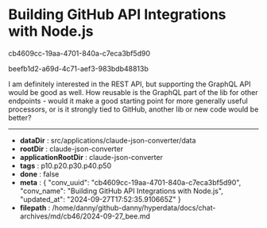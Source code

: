 # Building GitHub API Integrations with Node.js

cb4609cc-19aa-4701-840a-c7eca3bf5d90

beefb1d2-a69d-4c71-aef3-983bdb48813b

I am definitely interested in the REST API, but supporting the GraphQL API would be good as well. How reusable is the GraphQL part of the lib for other endpoints - would it make a good starting point for more generally useful processors, or is it strongly tied to GitHub, another lib or new code would be better?

---

* **dataDir** : src/applications/claude-json-converter/data
* **rootDir** : claude-json-converter
* **applicationRootDir** : claude-json-converter
* **tags** : p10.p20.p30.p40.p50
* **done** : false
* **meta** : {
  "conv_uuid": "cb4609cc-19aa-4701-840a-c7eca3bf5d90",
  "conv_name": "Building GitHub API Integrations with Node.js",
  "updated_at": "2024-09-27T17:52:35.910665Z"
}
* **filepath** : /home/danny/github-danny/hyperdata/docs/chat-archives/md/cb46/2024-09-27_bee.md